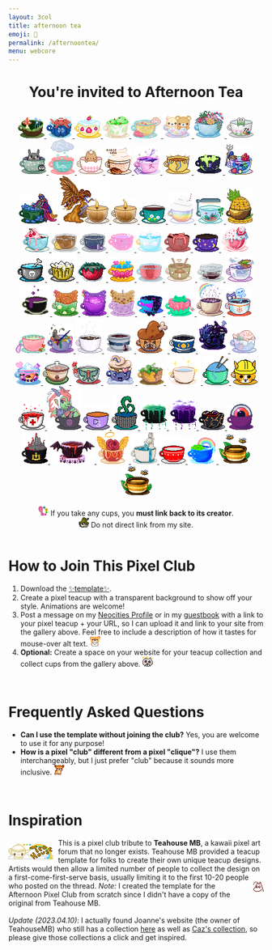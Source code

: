 ```yaml
---
layout: 3col
title: afternoon tea
emoji: 🍵
permalink: /afternoontea/
menu: webcore
---
```


<center>
    <h1>You're invited to Afternoon Tea</h1>
    <div class="noext" style="image-rendering: pixelated;">
        <a href="/">
            <img src="/graphics/teahouse/teacup/mush-lostletters.png" title="tastes a bit earthy - made by Lost Letters"/>
        </a>
        <a href="/">
            <img src="/graphics/teahouse/teacup/takoonsen-lostletters.png" title="tastes like salt water - made by Lost Letters"/>
        </a>
            <a href="/">
        <img src="/graphics/teahouse/teacup/shortcake-lostletters.png" title="tastes like strawberry shortcake - made by Lost Letters"/>
        </a>
        <a target="_blank" href="https://floral-tears.neocities.org/">
            <img src="/graphics/teahouse/teacup/MintChocoTea-floral-tears.png" alt="Mint Chocolate Chip Icecream Teacup" title="tastes like mint tea with a hint of chocolate, definitely not icecream at all - made by floral tears"/>
        </a>
        <a target="_blank" href="http://pastelhello.com">
            <img src="/graphics/teahouse/teacup/teacup-pastellhell.gif" title="tastes like lemon rose - made by pastelhell">
        </a>
        <a target="_blank" href="https://artwork.neocities.org/">
            <img src="/graphics/teahouse/teacup/artworkbearteacup.gif" title="tastes like mixed berries - made by artwork">
        </a>
        <a target="_blank" href="https://artwork.neocities.org/">
            <img src="/graphics/teahouse/teacup/artworksucculent.gif" title="tastes like savory succulents - made by artwork">
        </a>
        <a target="_blank" href="https://artwork.neocities.org/">
            <img src="/graphics/teahouse/teacup/artworkteakeroppi.gif" title="tastes poisonous - made by artwork">
        </a>
        <a target="_blank" href="https://artwork.neocities.org/">
            <img src="/graphics/teahouse/teacup/artworkteatotoro.gif" title="tastes like soot - made by artwork">
        </a>
        <a target="_blank" href="http://pastelhello.com">
            <img src="/graphics/teahouse/teacup/stormtea-pastelhell.gif" title="tastes like rain - made by pastelhell">
        </a>
        <a target="_blank" href="https://arunyi.art/">
            <img src="/graphics/teahouse/teacup/teacup-by-arunyi.gif" title="made by arunyi">
        </a>
        <a target="_blank" href="https://porce-lana.blogspot.com/">
            <img src="/graphics/teahouse/teacup/chocolatemocha-porce-lana.gif" title="tastes like chocolate mocha with whipped cream - made by Lana">
        </a>
        <a target="_blank" href="https://hillhouse.neocities.org/">
            <img src="/graphics/teahouse/teacup/hillhouse-teacup.png" title="tastes like lavender & arsenic - made by hill house">
        </a>
        <a target="_blank" href="https://mikaorangeart.neocities.org/">
            <img src="/graphics/teahouse/teacup/sun-mika.png" title="tastes like the alchemical essence of the Sun - made by Mika">
        </a>
        <a target="_blank" href="https://mikaorangeart.neocities.org/">
            <img src="/graphics/teahouse/teacup/poison-mika.png" title="tastes like... oh dear maybe you shouldn't find out - made by Mika">
        </a>
        <a target="_blank" href="https://desertjaguar.casa/">
            <img src="/graphics/teahouse/teacup/thelastmelon-cupmermaid.png" title="made by JN">
        </a>
        <a target="_blank" href="https://desertjaguar.casa/">
            <img src="/graphics/teahouse/teacup/thelastmelon-cupfairy.png" title="made by JN">
        </a>
        <a target="_blank" href="https://desertjaguar.casa/">
            <img src="/graphics/teahouse/teacup/thelastmelon-cupflamefairy.png" title="made by JN">
        </a>
        <a target="_blank" href="https://desertjaguar.casa/">
            <img src="/graphics/teahouse/teacup/thelastmelon-cupflame.png" title="made by JN">
        </a>
        <a target="_blank" href="https://caichee.neocities.org/">
            <img src="/graphics/teahouse/teacup/caichee-dandelions.png" title="tastes like dandelion wishes - made by caichee">
        </a>
        <a target="_blank" href="https://starfighter.neocities.org/">
            <img src="/graphics/teahouse/teacup/starfighter-rainbow-shake.png" title="tastes like rainbow shake - made by Starfighter">
        </a>
        <a target="_blank" href="https://starfighter.neocities.org/">
            <img src="/graphics/teahouse/teacup/starfighter-tiny-company.gif" title="tastes like tiny company - made by Starfighter">
        </a>
        <a target="_blank" href="https://starfighter.neocities.org/">
            <img src="/graphics/teahouse/teacup/starfighter-pineapple.png" title="tastes like pineapple - made by Starfighter">
        </a>
        <a target="_blank" href="https://humanfinny.neocities.org/">
            <img src="/graphics/teahouse/teacup/humanfinny-cherry-cream.png" title="tastes like cherry cream - made by Finny">
        </a>
        <a target="_blank" href="http://themby.neocities.org/">
            <img src="/graphics/teahouse/teacup/themby-icedtea.png" title="tastes like iced tea - made by Louie">
        </a>
        <a target="_blank" href="http://themby.neocities.org/">
            <img src="/graphics/teahouse/teacup/themby-starcup.gif" title="tastes like stardust - made by Louie">
        </a>
        <a target="_blank" href="https://mizuki.world/">
            <img src="/graphics/teahouse/teacup/strawberrymedicine-mizuki.png" title="tastes like strawberry medicine - made by Mizuki">
        </a>
        <a target="_blank" href="https://ophanimkei.com/">
            <img src="/graphics/teahouse/teacup/heaven-mala.png" title="tastes like heaven - made by Mala">
        </a>
        <a target="_blank" href="https://ophanimkei.com/">
            <img src="/graphics/teahouse/teacup/worms-mala.png" title="tastes like worms - made by Mala">
        </a>
        <a target="_blank" href="https://divergentrays.com/">
            <img src="/graphics/teahouse/teacup/space-divergentrays.png" title="tastes like the vastness of space - made by Divergent Rays">
        </a>
        <a target="_blank" href="https://sugarblush.neocities.org/">
            <img src="/graphics/teahouse/teacup/sugarblush-tea.png" title="tastes like strawberry milkshake - made by SugarBlush">
        </a>
        <a target="_blank" href="https://paintkiller.neocities.org/">
            <img src="/graphics/teahouse/teacup/paintkiller-formaldehyde.png" title="tastes like formaldehyde - made by PAINTKILLER">
        </a>
        <a target="_blank" href="https://paintkiller.neocities.org/">
            <img src="/graphics/teahouse/teacup/Paintkiller-Beercup.png" title="tastes like beer, because it's beer, but in a teacup that's part beer mug - made by PAINTKILLER">
        </a>
        <a target="_blank" href="https://magic-boots.xyz/">
            <img src="/graphics/teahouse/teacup/magicboots-strawberryteacup.png" title="tastes like strawberry black tea - made by Eva">
        </a>
        <a href="/pride/">
            <img src="/graphics/teahouse/teacup/lostletters-panpride.gif" title="tastes like pan pride - made by Lost Letters"/>
        </a>
        <a target="_blank" href="https://xandra.cc/">
            <img src="/graphics/teahouse/teacup/xandra-brokenhearts.png" title="tastes like broken hearts - made by alexandra"/>
        </a>
        <a target="_blank" href="https://snals.neocities.org/">
            <img src="/graphics/teahouse/teacup/snalscup.png" title="tastes like chicken soup - made by toha">
        </a>
        <a target="_blank" href="https://ziggybeeps.neocities.org">
            <img src="/graphics/teahouse/teacup/ziggy-cup.png" title="tastes like it was reheated in the microwave and forgotten a second time - made by Ziggy">
        </a>
        <a target="_blank" href="https://slashdiv.neocities.org/home.html">
            <img src="/graphics/teahouse/teacup/slashdiv-anim.webp" title="tastes like crisp air and shimmering starlight - made by slashdiv">
        </a>
        <a target="_blank" href="http://layercake.neocities.org/">
            <img src="/graphics/teahouse/teacup/june-shadows-goo.gif" title="tastes like  shadows, goo and... something else...? - made by June">
        </a>
        <a target="_blank" href="https://chickenham.art/">
            <img src="/graphics/teahouse/teacup/ChickenHamCup.png" title="made by chickenham">
        </a>
        <a target="_blank" href="https://chickenham.art/">
            <img src="/graphics/teahouse/teacup/ChickenHamCup2.png" title="made by chickenham">
        </a>
        <a target="_blank" href="https://chickenham.art/">
            <img src="/graphics/teahouse/teacup/ChickenHamCup3.png" title="made by chickenham">
        </a>
        <a target="_blank" href="https://fizzsea.neocities.org/">
            <img src="/graphics/teahouse/teacup/fizzsea-crushedsugar.png" title="tastes like bit crushed sugar - made by Citrus">
        </a>
        <a target="_blank" href="https://thegardenofmadeline.neocities.org/">
            <img src="/graphics/teahouse/teacup/thegardenofmadeline_teacup.gif" title="tastes like morning dew - made by webmaster m">
        </a>
        <a target="_blank" href="https://solaria.neocities.org/">
            <img src="/graphics/teahouse/teacup/solariateacup.png" title="made by Solaria">
        </a>
        <a target="_blank" href="http://spiders.neocities.org">
            <img src="/graphics/teahouse/teacup/nico-tomatoes.png" title="tastes like tomatoes - made by nico">
        </a>
        <a target="_blank" href="https://mouthsweets.neocities.org/">
            <img src="/graphics/teahouse/teacup/mouthsweets-tea.png" title="tastes like fresh garden flowers - made by Mouthsweets">
        </a>
        <a target="_blank" href="https://dollarchive.neocities.org/">
            <img src="/graphics/teahouse/teacup/edie-teacup.png" title="tastes like ick blech that's not coffee oh ew - made by edie">
        </a>
        <a target="_blank" href="https://mossforestdollz.neocities.org">
            <img src="/graphics/teahouse/teacup/nemo-blackcoffee.gif" title="tastes like coffee as black as midnight on a moonless night - made by Nemo">
        </a>
        <a target="_blank" href="https://ashtreelane.neocities.com/">
            <img src="/graphics/teahouse/teacup/ashtreelane-teacup.png" title="tastes like blood and shards of broken ceramic - made by ciarán">
        </a>
        <a target="_blank" href="https://bechnokid.neocities.org/">
            <img src="/graphics/teahouse/teacup/bechnokid-steak.png" title="tastes like a well-done steak! mmm...so tasty! - made by Bechno Kid">
        </a>
        <a target="_blank" href="https://cloudcover.neocities.org/">
            <img src="/graphics/teahouse/teacup/frode-teacup.gif" title="tastes like a wet summer night - made by Frode">
        </a>
        <a target="_blank" href="https://antikrist.lol/">
            <img src="/graphics/teahouse/teacup/orcateacup.gif" title="made by antikrist">
        </a>
        <a target="_blank" href="https://cloudcover.neocities.org/">
            <img src="/graphics/teahouse/teacup/CloudcoverTeacup.png" title="tastes like iced coffee with mint and brown sugar - made by Cloudy">
        </a>
        <a target="_blank" href="https://blissnet.neocities.org/">
            <img src="/graphics/teahouse/teacup/ash-tea.png" title="Taste like tora and flan pudding.. - made by Ash">
        </a>
        <a target="_blank" href="http://pastelhello.com">
            <img src="/graphics/teahouse/teacup/crockpot-pastelhell.gif" title="tastes like stew - made by pastelhell">
        </a>
        <a target="_blank" href="https://abyssbloom.neocities.org/">
            <img src="/graphics/teahouse/teacup/AbyssBloomTeacup.png" title="made by Abyss Bloom">
        </a>
        <a target="_blank" href="https://bloopywoopy.neocities.org/">
            <img src="/graphics/teahouse/teacup/bloopywoopy-teacup.png" title="tastes like hot chocolate, whipped cream, and marshmallows! :D - made by Bloop">
        </a>
        <a target="_blank" href="https://owlsroost.xyz/">
            <img src="/graphics/teahouse/teacup/owlroost.png" title="tastes like terracotta - made by owlroost">
        </a>
        <a target="_blank" href="https://forgettablename.neocities.org/">
            <img src="/graphics/teahouse/teacup/forgettablename.gif" title="tastes like a half empty water bottle drunk in the middle of the night - made by katrina">
        </a>
        <a target="_blank" href="http://surlybutterfly.net/">
            <img src="/graphics/teahouse/teacup/surlybutterfly.gif" title="made by Surly Butterfly">
        </a>
        <a target="_blank" href="https://oldwebperson.neocities.org/">
            <img src="/graphics/teahouse/teacup/oldwebperson.png" title="tastes like Elmer's Glue - made by oldwebperson">
        </a>
        <a target="_blank" href="https://paintkiller.neocities.org/">
            <img src="/graphics/teahouse/teacup/32BitCafeHalloweenAfternoonTeaPaintkiller.gif" alt="a white teacup with a red cross and blood bubbling up out of it and spilling over the lip" title="tastes like boiling blood, AB negative to be precise - made by PAINTKILLER">
        </a>
        <a target="_blank" href="https://popoplant.neocities.org/">
            <img src="/graphics/teahouse/teacup/mugwort_tea.png" title="made by Popo">
        </a>
        <a target="_blank" href="https://blog.darylsun.page/">
            <img src="/graphics/teahouse/teacup/Daryl-oolong.png" title="tastes like oolong tea - made by Daryl">
        </a>
        <a target="_blank" href="https://labyrinth-limbo.neocities.org/">
            <img src="/graphics/teahouse/teacup/underwater-basket-weaving.png" title="tastes like seaweed - made by labyrinth-limbo">
        </a>
        <a target="_blank" href="https://leviathren.neocities.org/">
            <img src="/graphics/teahouse/teacup/witchesbrew.gif" title="tastes like absinthe and smoke - made by leviathren">
        </a>
        <a target="_blank" href="https://leviathren.neocities.org/">
            <img src="/graphics/teahouse/teacup/cupofstars.gif" title="tastes like the summer night sky - made by leviathren">
        </a>
        <a target="_blank" href="https://cvnnbl.neocities.org/">
            <img src="/graphics/teahouse/teacup/early-grey-void.png" title="tastes like earl grey with a splash of strawberry, but the eyes blinking back at you has you mistified... who are we again? - made by void">
        </a>
        <a target="_blank" href="https://dogfish99.neocities.org">
            <img src="/graphics/teahouse/teacup/dogfish-eyecup.png" title="tastes like...anise? - made by kira">
        </a>
        <a target="_blank" href="https://dogfish99.neocities.org">
            <img src="/graphics/teahouse/teacup/dogfish-castlecup.png" title="tastes like sulfur and granite - made by kira">
        </a>
        <a target="_blank" href="https://hillhouse.neocities.org/">
            <img src="/graphics/teahouse/teacup/hillhouse-a-negative-bloodtea.png" title="tastes like A negative! - made by hill house">
        </a>
        <a target="_blank" href="https://velvet-boutique.neocities.org/">
            <img src="/graphics/teahouse/teacup/velvet-boutique-angeldust.png" title="tastes like angeldust - made by Velvet">
        </a>
        <a target="_blank" href="https://floral-tears.neocities.org/">
            <img src="/graphics/teahouse/teacup/floral-tears-aquariustea.gif" alt="teacup with a marble statue and flowing water" title="tastes like oddly airy water - made by floral tears"/>
        </a>
        <a target="_blank" href="https://heart143.neocities.org/">
            <img src="/graphics/teahouse/teacup/warm_milk_heartspace.gif" alt="a white saucer under a red teacup with white stripes and heart details, heart-shaped foam appears above the cup" title="tastes like warm milk - made by heart143"/>
        </a>
        <a target="_blank" href="https://mitzyrie.neocities.org/">
            <img src="/graphics/teahouse/teacup/mitzyrie_bliss_afternoontea.png" alt="a blue cup filled with green treetop and a rainbow" title="tastes like lemonade - made by mitzyrie"/>
        </a>
        <a target="_blank" href="https://mostlypixels.com/">
            <img src="/graphics/teahouse/teacup/mostlypixels-tea.gif" alt="two bees hover over a striped teacup with leaves behind it" title="tastes like honey - made by Mostly Pixels"/>
        </a>
        <a target="_blank" href="https://dreambubble.neocities.org/">
            <img src="/graphics/teahouse/teacup/mostlypixels-tea.gif" alt="a character with pink and blue pigtails holds a wrapped candy over the edge of a purple teacup with a pudding, donut, and more candies inside it" title="tastes like corroded batteries - made by dreambubble"/>
        </a>
    </div>
    <br>
    <img src="/graphics/toy/emoticons/exclamation-point-pink-watercolor.gif">
    If you take any cups, you <b>must link back to its creator</b>. 
    <br>
    <img src="/graphics/toy/emoticons/side-eye-snufkin.gif">
    Do not direct link from my site.
</center>
<br>
<h1>How to Join This Pixel Club</h1>
<ol>
    <li>
        Download the <a target="_new" href="/graphics/teahouse/teacup/template-lostletters.png">✨template✨</a>.
    </li>
    <li>
        Create a pixel teacup with a transparent background to show off your style. Animations are welcome! 
    </li>
    <li>
        Post a message on my <a target="_blank" href="https://neocities.org/site/lostletters">Neocities Profile</a> or in my <a href="/guestbook/">guestbook</a> with a link to your pixel teacup + your URL, so I can upload it and link to your site from the gallery above. Feel free to include a description of how it tastes for mouse-over alt text. 
        <img src="/graphics/toy/emoticons/letter-bear.gif"> 
    </li>
    <li>
        <b>Optional:</b> Create a space on your website for your teacup collection and collect cups from the gallery above.
        <img src="/graphics/toy/emoticons/love_cat.gif"> 
    </li>
</ol>
<br>
<h1>Frequently Asked Questions</h1>
<ul>
    <li>
        <b>Can I use the template without joining the club?</b> Yes, you are welcome to use it for any purpose! 
    </li>
    <li>
        <b>How is a pixel "club" different from a pixel "clique"?</b> I use them interchangeably, but I just prefer "club" because it sounds more inclusive. 
        <img src="/graphics/toy/emoticons/nod-deer.gif"> 
    </li>
</ul>
<br>
<h1>Inspiration</h1>
<img src="/graphics/linkout/teahouse.gif" style="margin: 10px 10px 0 0;" align="left" title="Teahouse MB 88x31 button"/>
This is a pixel club tribute to <b>Teahouse MB</b>, a kawaii pixel art forum that no longer exists. Teahouse MB provided a teacup template for folks to create their own unique teacup designs. Artists would then allow a limited number of people to collect the design on a first-come-first-serve basis, usually limiting it to the first 10-20 people who posted on the thread. 
<img src="/graphics/toy/emoticons/shocked-moomin.gif" align="right" style="margin: 0 0 0 7px;" > 
<i>Note:</i> I created the template for the Afternoon Pixel Club from scratch since I didn't have a copy of the original from Teahouse MB.
<br>
<br>
<i>Update (2023.04.10)</i>: I actually found Joanne's website (the owner of TeahouseMB) who still has a collection <a target="_blank" href="https://www.pausedlife.com/webmiss/me-on-thmb">here</a> as well as <a target="_blank" href="http://caz.pausedlife.com/Me/BBS.html">Caz's collection</a>, so please give those collections a click and get inspired.
